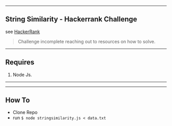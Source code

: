 
----
## String Similarity - Hackerrank Challenge
see [HackerRank](https://www.hackerrank.com/challenges/string-similarity/forum)
> Challenge incomplete reaching out to resources on how to solve.

----
## Requires
1. Node Js.

----

----
## How To
* Clone Repo
* run ```$ node stringsimilarity.js < data.txt```
